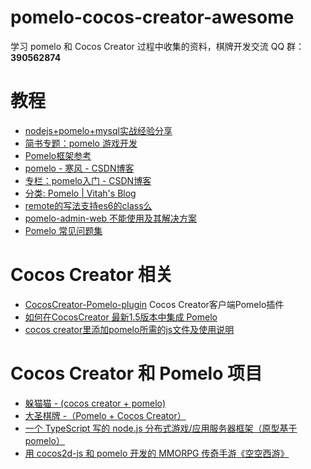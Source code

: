 # pomelo-cocos-creator-awesome
学习 pomelo 和 Cocos Creator 过程中收集的资料，棋牌开发交流 QQ 群：**390562874**

# 教程
+ [nodejs+pomelo+mysql实战经验分享](https://cnodejs.org/topic/582e992f0249714d79d41a74)
+ [简书专题：pomelo 游戏开发](http://www.jianshu.com/c/f42580039b45)
+ [Pomelo框架参考](http://www.jianshu.com/p/dJxnFT)
+ [pomelo - 寒风 - CSDN博客](http://blog.csdn.net/xufeng0991/article/category/3173009)
+ [专栏：pomelo入门 - CSDN博客](http://blog.csdn.net/column/details/pomelo.html)
+ [分类: Pomelo | Vitah's Blog](http://www.vitah.net/categories/Pomelo/)
+ [remote的写法支持es6的class么](https://github.com/NetEase/pomelo/issues/869)
+ [pomelo-admin-web 不能使用及其解决方案](https://github.com/itenyh/pomelo_admin_web_glue)
+ [Pomelo 常见问题集](https://cnodejs.org/topic/51ca033873c638f370e9cce5)

# Cocos Creator 相关
+ [CocosCreator-Pomelo-plugin](https://github.com/tumobi/CocosCreator-Pomelo-plugin) Cocos Creator客户端Pomelo插件
+ [如何在CocosCreator 最新1.5版本中集成 Pomelo](http://www.jianshu.com/p/c64f7607adee)
+ [cocos creator里添加pomelo所需的js文件及使用说明](https://github.com/isghost/pomelococoscreator)

# Cocos Creator 和 Pomelo 项目
+ [躲猫猫 - (cocos creator + pomelo)](https://github.com/wohow/peekaboo-master)
+ [大圣棋牌 -（Pomelo + Cocos Creator）](https://github.com/ligun123/chess)
+ [一个 TypeScript 写的 node.js 分布式游戏/应用服务器框架（原型基于pomelo）](https://github.com/node-pinus/pinus)
+ [用 cocos2d-js 和 pomelo 开发的 MMORPG 传奇手游《空空西游》](https://github.com/linyouhappy/kongkongxiyou)
